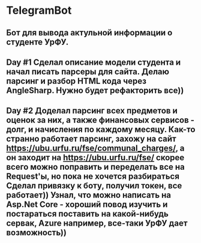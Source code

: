 # TelegramBot
Бот для вывода актульной информации о студенте УрФУ.
----------------------------------------------------
Day #1
Сделал описание модели студента и начал писать парсеры для сайта.
Делаю парсинг и разбор HTML кода через AngleSharp.
Нужно будет рефакторить все))
----------------------------------------------------
Day #2
Доделал парсинг всех предметов и оценок за них,  а также финансовых сервисов - долг, и начисления по каждому месяцу.
Как-то странно работает парсинг, захожу на сайт https://ubu.urfu.ru/fse/communal_charges/, а он заходит на https://ubu.urfu.ru/fse/ скорее всего можно поправить и переделать все на Request'ы, но пока не хочется разбираться
Сделал привязку к боту, получил токен, все работает))
Узнал, что можно написать на Asp.Net Core - хороший повод изучить и постараться поставить на какой-нибудь сервак, Azure например, все-таки УрФУ дает возможность))
----------------------------------------------------
 
